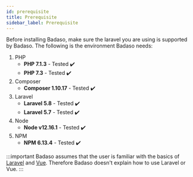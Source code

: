 ```yaml
---
id: prerequisite
title: Prerequisite
sidebar_label: Prerequisite
---
```


Before installing Badaso, make sure the laravel you are using is supported by Badaso. The following is the environment Badaso needs:

1. PHP
    - **PHP 7.1.3** - Tested ✔️
    - **PHP 7.3** - Tested ✔️
2. Composer
    - **Composer 1.10.17** - Tested ✔️
3. Laravel
    - **Laravel 5.8** - Tested ✔️
    - **Laravel 5.7** - Tested ✔️
4. Node
    - **Node v12.16.1** - Tested ✔️
5. NPM
    - **NPM 6.13.4** - Tested ✔️

:::important
Badaso assumes that the user is familiar with the basics of <a href="https://laravel.com/docs/5.8">Laravel</a> and <a href="https://vuejs.org/v2/guide/">Vue</a>. Therefore Badaso doesn't explain how to use Laravel or Vue.
:::